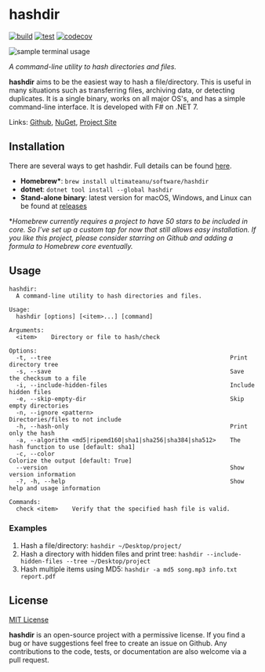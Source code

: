 # hashdir

[![build](https://github.com/ultimateanu/hashdir/actions/workflows/build.yml/badge.svg)](https://github.com/ultimateanu/hashdir/actions/workflows/build.yml)
[![test](https://github.com/ultimateanu/hashdir/actions/workflows/test.yml/badge.svg)](https://github.com/ultimateanu/hashdir/actions/workflows/test.yml)
[![codecov](https://codecov.io/gh/ultimateanu/hashdir/branch/main/graph/badge.svg?token=5RR570QEIX)](https://codecov.io/gh/ultimateanu/hashdir)

![sample terminal usage](https://ultimateanu.github.io/hashdir/assets/img/check_demo.svg)

_A command-line utility to hash directories and files._

**hashdir** aims to be the easiest way to hash a file/directory. This is useful in many situations such as transferring files, archiving data, or detecting duplicates. It is a single binary, works on all major OS's, and has a simple command-line interface. It is developed with F# on .NET 7.

Links: [Github](https://github.com/ultimateanu/hashdir), [NuGet](https://www.nuget.org/packages/hashdir), [Project Site](https://ultimateanu.github.io/hashdir)

## Installation
There are several ways to get hashdir. Full details can be found [here](https://ultimateanu.github.io/hashdir/#installation).

- **Homebrew\***: `brew install ultimateanu/software/hashdir`
- **dotnet**: `dotnet tool install --global hashdir`
- **Stand-alone binary**: latest version for macOS, Windows, and Linux can be found at [releases](https://github.com/ultimateanu/hashdir/releases)

\*_Homebrew currently requires a project to have 50 stars to be included in core. So I’ve set up a custom tap for now that still allows easy installation. If you like this project, please consider starring on Github and adding a formula to Homebrew core eventually._


## Usage
```
hashdir:
  A command-line utility to hash directories and files.

Usage:
  hashdir [options] [<item>...] [command]

Arguments:
  <item>    Directory or file to hash/check

Options:
  -t, --tree                                                   Print directory tree
  -s, --save                                                   Save the checksum to a file
  -i, --include-hidden-files                                   Include hidden files
  -e, --skip-empty-dir                                         Skip empty directories
  -n, --ignore <pattern>                                       Directories/files to not include
  -h, --hash-only                                              Print only the hash
  -a, --algorithm <md5|ripemd160|sha1|sha256|sha384|sha512>    The hash function to use [default: sha1]
  -c, --color                                                  Colorize the output [default: True]
  --version                                                    Show version information
  -?, -h, --help                                               Show help and usage information

Commands:
  check <item>    Verify that the specified hash file is valid.
```

### Examples
1. Hash a file/directory: `hashdir ~/Desktop/project/`
2. Hash a directory with hidden files and print tree: `hashdir --include-hidden-files --tree ~/Desktop/project`
3. Hash multiple items using MD5: `hashdir -a md5 song.mp3 info.txt report.pdf`

## License
[MIT License](https://github.com/ultimateanu/hashdir/blob/main/LICENSE)

**hashdir** is an open-source project with a permissive license. If you find a bug or have suggestions feel free to create an issue on Github. Any contributions to the code, tests, or documentation are also welcome via a pull request.
